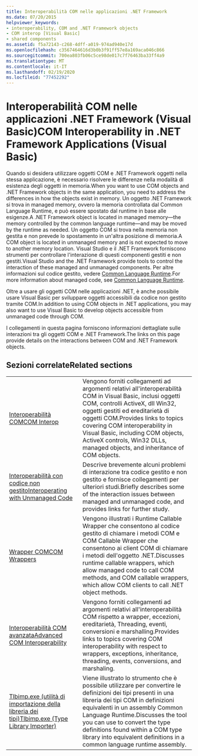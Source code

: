 ```yaml
---
title: Interoperabilità COM nelle applicazioni .NET Framework
ms.date: 07/20/2015
helpviewer_keywords:
- interoperability, COM and .NET Framework objects
- COM interop [Visual Basic]
- shared components
ms.assetid: f5a72143-c268-4dff-a019-974ad940e17d
ms.openlocfilehash: c3567464616d3b0b3f91ff57e8a169aca046c866
ms.sourcegitcommit: 700ea803fb06c5ce98de017c7f76463ba33ff4a9
ms.translationtype: MT
ms.contentlocale: it-IT
ms.lasthandoff: 02/19/2020
ms.locfileid: "77452292"
---
```

# <a name="com-interoperability-in-net-framework-applications-visual-basic"></a><span data-ttu-id="afe34-102">Interoperabilità COM nelle applicazioni .NET Framework (Visual Basic)</span><span class="sxs-lookup"><span data-stu-id="afe34-102">COM Interoperability in .NET Framework Applications (Visual Basic)</span></span>

<span data-ttu-id="afe34-103">Quando si desidera utilizzare oggetti COM e .NET Framework oggetti nella stessa applicazione, è necessario risolvere le differenze nella modalità di esistenza degli oggetti in memoria.</span><span class="sxs-lookup"><span data-stu-id="afe34-103">When you want to use COM objects and .NET Framework objects in the same application, you need to address the differences in how the objects exist in memory.</span></span> <span data-ttu-id="afe34-104">Un oggetto .NET Framework si trova in managed memory, ovvero la memoria controllata dal Common Language Runtime, e può essere spostato dal runtime in base alle esigenze.</span><span class="sxs-lookup"><span data-stu-id="afe34-104">A .NET Framework object is located in managed memory—the memory controlled by the common language runtime—and may be moved by the runtime as needed.</span></span> <span data-ttu-id="afe34-105">Un oggetto COM si trova nella memoria non gestita e non prevede lo spostamento in un'altra posizione di memoria.</span><span class="sxs-lookup"><span data-stu-id="afe34-105">A COM object is located in unmanaged memory and is not expected to move to another memory location.</span></span> <span data-ttu-id="afe34-106">Visual Studio e il .NET Framework forniscono strumenti per controllare l'interazione di questi componenti gestiti e non gestiti.</span><span class="sxs-lookup"><span data-stu-id="afe34-106">Visual Studio and the .NET Framework provide tools to control the interaction of these managed and unmanaged components.</span></span> <span data-ttu-id="afe34-107">Per altre informazioni sul codice gestito, vedere [Common Language Runtime](../../../standard/clr.md).</span><span class="sxs-lookup"><span data-stu-id="afe34-107">For more information about managed code, see [Common Language Runtime](../../../standard/clr.md).</span></span>

<span data-ttu-id="afe34-108">Oltre a usare gli oggetti COM nelle applicazioni .NET, è anche possibile usare Visual Basic per sviluppare oggetti accessibili da codice non gestito tramite COM.</span><span class="sxs-lookup"><span data-stu-id="afe34-108">In addition to using COM objects in .NET applications, you may also want to use Visual Basic to develop objects accessible from unmanaged code through COM.</span></span>

<span data-ttu-id="afe34-109">I collegamenti in questa pagina forniscono informazioni dettagliate sulle interazioni tra gli oggetti COM e .NET Framework.</span><span class="sxs-lookup"><span data-stu-id="afe34-109">The links on this page provide details on the interactions between COM and .NET Framework objects.</span></span>

## <a name="related-sections"></a><span data-ttu-id="afe34-110">Sezioni correlate</span><span class="sxs-lookup"><span data-stu-id="afe34-110">Related sections</span></span>

| | |
|---------|---------|
| [<span data-ttu-id="afe34-111">Interoperabilità COM</span><span class="sxs-lookup"><span data-stu-id="afe34-111">COM Interop</span></span>](../../../visual-basic/programming-guide/com-interop/index.md) | <span data-ttu-id="afe34-112">Vengono forniti collegamenti ad argomenti relativi all'interoperabilità COM in Visual Basic, inclusi oggetti COM, controlli ActiveX, dll Win32, oggetti gestiti ed ereditarietà di oggetti COM.</span><span class="sxs-lookup"><span data-stu-id="afe34-112">Provides links to topics covering COM interoperability in Visual Basic, including COM objects, ActiveX controls, Win32 DLLs, managed objects, and inheritance of COM objects.</span></span> |
| [<span data-ttu-id="afe34-113">Interoperabilità con codice non gestito</span><span class="sxs-lookup"><span data-stu-id="afe34-113">Interoperating with Unmanaged Code</span></span>](../../../framework/interop/index.md) | <span data-ttu-id="afe34-114">Descrive brevemente alcuni problemi di interazione tra codice gestito e non gestito e fornisce collegamenti per ulteriori studi.</span><span class="sxs-lookup"><span data-stu-id="afe34-114">Briefly describes some of the interaction issues between managed and unmanaged code, and provides links for further study.</span></span> |
| [<span data-ttu-id="afe34-115">Wrapper COM</span><span class="sxs-lookup"><span data-stu-id="afe34-115">COM Wrappers</span></span>](../../../standard/native-interop/com-wrappers.md) | <span data-ttu-id="afe34-116">Vengono illustrati i Runtime Callable Wrapper che consentono al codice gestito di chiamare i metodi COM e COM Callable Wrapper che consentono ai client COM di chiamare i metodi dell'oggetto .NET.</span><span class="sxs-lookup"><span data-stu-id="afe34-116">Discusses runtime callable wrappers, which allow managed code to call COM methods, and COM callable wrappers, which allow COM clients to call .NET object methods.</span></span> |
| [<span data-ttu-id="afe34-117">Interoperabilità COM avanzata</span><span class="sxs-lookup"><span data-stu-id="afe34-117">Advanced COM Interoperability</span></span>](../../../framework/interop/index.md) | <span data-ttu-id="afe34-118">Vengono forniti collegamenti ad argomenti relativi all'interoperabilità COM rispetto a wrapper, eccezioni, ereditarietà, Threading, eventi, conversioni e marshalling.</span><span class="sxs-lookup"><span data-stu-id="afe34-118">Provides links to topics covering COM interoperability with respect to wrappers, exceptions, inheritance, threading, events, conversions, and marshaling.</span></span> |
| [<span data-ttu-id="afe34-119">Tlbimp.exe (utilità di importazione della libreria dei tipi)</span><span class="sxs-lookup"><span data-stu-id="afe34-119">Tlbimp.exe (Type Library Importer)</span></span>](../../../framework/tools/tlbimp-exe-type-library-importer.md) | <span data-ttu-id="afe34-120">Viene illustrato lo strumento che è possibile utilizzare per convertire le definizioni dei tipi presenti in una libreria dei tipi COM in definizioni equivalenti in un assembly Common Language Runtime.</span><span class="sxs-lookup"><span data-stu-id="afe34-120">Discusses the tool you can use to convert the type definitions found within a COM type library into equivalent definitions in a common language runtime assembly.</span></span> |
